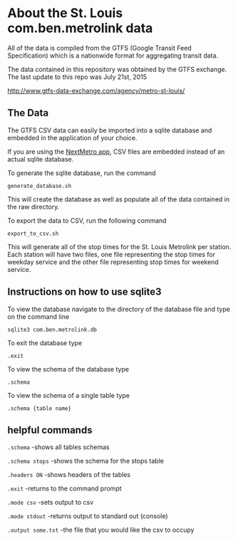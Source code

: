 # About the St. Louis com.ben.metrolink data

All of the data is compiled from the GTFS (Google Transit Feed Specification) which is a nationwide format for aggregating transit data.

The data contained in this repository was obtained by the GTFS exchange.  The last update to this repo was July 21st, 2015

http://www.gtfs-data-exchange.com/agency/metro-st-louis/

## The Data

The GTFS CSV data can easily be imported into a sqlite database and embedded in the application of your choice.

If you are using the [NextMetro app](https://github.com/MoMenne/com.ben.metrolink-stl-ios), CSV files are embedded instead of an actual sqlite database.

To generate the sqlite database, run the command
```
generate_database.sh
```
This will create the database as well as populate all of the data contained in the raw directory.

To export the data to CSV, run the following command
```
export_to_csv.sh
```
This will generate all of the stop times for the St. Louis Metrolink per station.  Each station will have two files, one file representing the stop times for weekday service and the other file representing stop times for weekend service.

## Instructions on how to use sqlite3

To view the database navigate to the directory of the database file and type on the command line

`sqlite3 com.ben.metrolink.db`

To exit the database type

`.exit`

To view the schema of the database type

`.schema`

To view the schema of a single table type

`.schema {table name}`

## helpful commands


`.schema`             -shows all tables schemas

`.schema stops`       -shows the schema for the stops table

`.headers ON`         -shows headers of the tables

`.exit`               -returns to the command prompt

`.mode csv`           -sets output to csv

`.mode stdout`        -returns output to standard out (console)

`.output some.txt`    -the file that you would like the csv to occupy
